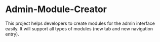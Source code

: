 Admin-Module-Creator
====================

This project helps developers to create modules for the admin interface easily. It will support all types of modules (new tab and new navigation entry).